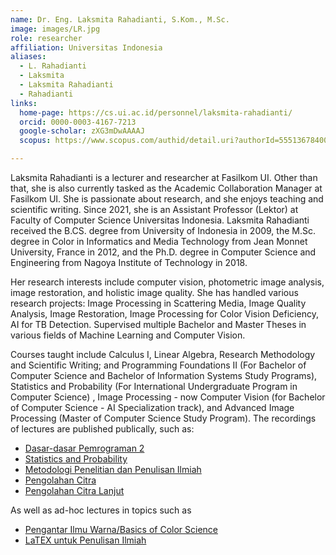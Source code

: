 ```yaml
---
name: Dr. Eng. Laksmita Rahadianti, S.Kom., M.Sc.
image: images/LR.jpg
role: researcher
affiliation: Universitas Indonesia
aliases:
  - L. Rahadianti
  - Laksmita
  - Laksmita Rahadianti
  - Rahadianti
links:
  home-page: https://cs.ui.ac.id/personnel/laksmita-rahadianti/
  orcid: 0000-0003-4167-7213
  google-scholar: zXG3mDwAAAAJ
  scopus: https://www.scopus.com/authid/detail.uri?authorId=55513678400

---
```



Laksmita Rahadianti is a lecturer and researcher at Fasilkom UI. Other than that, she is also currently tasked as the Academic Collaboration Manager at Fasilkom UI. She is passionate about research, and she enjoys teaching and scientific writing. Since 2021, she is an Assistant Professor (Lektor) at Faculty of Computer Science Universitas Indonesia. Laksmita Rahadianti received the B.CS. degree from University of Indonesia in 2009, the M.Sc. degree in Color in Informatics and Media Technology from Jean Monnet University, France in 2012, and the Ph.D. degree in Computer Science and Engineering from Nagoya Institute of Technology in 2018. 

Her research interests include computer vision, photometric image analysis, image restoration, and holistic image quality. She has handled various research projects: Image Processing in Scattering Media, Image Quality Analysis, Image Restoration, Image Processing for Color Vision Deficiency, AI for TB Detection. Supervised multiple Bachelor and Master Theses in various fields of Machine Learning and Computer Vision.

Courses taught include Calculus I, Linear Algebra, Research Methodology and Scientific Writing; and Programming Foundations II (For Bachelor of Computer Science and Bachelor of Information Systems Study Programs), Statistics and Probability (For International Undergraduate Program in Computer Science) , Image Processing - now Computer Vision (for Bachelor of Computer Science - AI Specialization track), and Advanced Image Processing (Master of Computer Science Study Program). The recordings of lectures are published publically, such as:
- [Dasar-dasar Pemrograman 2](https://www.youtube.com/playlist?list=PLLOcUim1ij_5-6SVWW15SFHHPYGu_gjYR)
- [Statistics and Probability](https://www.youtube.com/playlist?list=PLLOcUim1ij_5xjzMKux1TfRmTKejf6vfn)
- [Metodologi Penelitian dan Penulisan Ilmiah](https://www.youtube.com/playlist?list=PLLOcUim1ij_5nbavqMo29lXhUT5CqR6xd) 
- [Pengolahan Citra](https://www.youtube.com/playlist?list=PLLOcUim1ij_4gW3wR30PMJiONlFLzrcCa)
- [Pengolahan Citra Lanjut](https://www.youtube.com/playlist?list=PLLOcUim1ij_4gW3wR30PMJiONlFLzrcCa)
  
As well as ad-hoc lectures in topics such as
- [Pengantar Ilmu Warna/Basics of Color Science](https://www.youtube.com/playlist?list=PLLOcUim1ij_71DqOo6q50Q10z7TZc82XP)
- [LaTEX untuk Penulisan Ilmiah](https://www.youtube.com/playlist?list=PLLOcUim1ij_5bt2eyT01Sa6K4b2mv5TiC)
